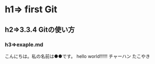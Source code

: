 # h1=> first Git
## h2=>3.3.4 Gitの使い方
### h3=>exaple.md

こんにちは。私の名前は●●です。
hello world!!!!!!
チャーハン
たこやき

